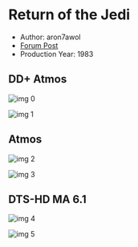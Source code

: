 # Return of the Jedi

* Author: aron7awol
* [Forum Post](https://www.avsforum.com/threads/bass-eq-for-filtered-movies.2995212/post-56914218)
* Production Year: 1983

## DD+ Atmos

![img 0](https://i.imgur.com/uCcj3Hj.jpg)

![img 1](https://i.imgur.com/UuSGj2Z.png)

## Atmos

![img 2](https://i.imgur.com/uCcj3Hj.jpg)

![img 3](https://i.imgur.com/UuSGj2Z.png)

## DTS-HD MA 6.1

![img 4](https://i.imgur.com/2wm5EN3.jpg)

![img 5](https://i.imgur.com/N5UjfpB.jpg)

